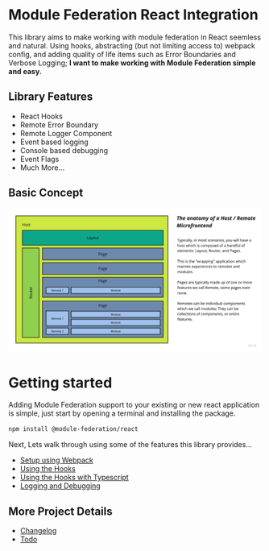 # Module Federation React Integration

This library aims to make working with module federation in React seemless and natural. Using hooks, abstracting (but not limiting access to) webpack config, and adding quality of life items such as Error Boundaries and Verbose Logging; **I want to make working with Module Federation simple and easy.**

## Library Features
- React Hooks
- Remote Error Boundary
- Remote Logger Component
- Event based logging
- Console based debugging
- Event Flags
- Much More...

## Basic Concept

![Anatomy of Host and Remotes](./images/Anatomy_of_Host_and_Remotes.jpg)

# Getting started

Adding Module Federation support to your existing or new react application is simple, just start by opening a terminal and installing the package.

```bash
npm install @module-federation/react
```

Next, Lets walk through using some of the features this library provides...

- [Setup using Webpack](./docs/getting_started_webpack.md)
- [Using the Hooks](./docs/using_hooks.md)
- [Using the Hooks with Typescript](./docs/using_hooks_typescript.md)
- [Logging and Debugging](./docs/logging_debugging.md)

## More Project Details
- [Changelog](./changelog.md)
- [Todo](./todo.md)